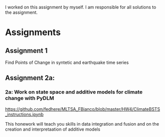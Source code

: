 I worked on this assignment by myself. I am responsible for all solutions to the assignment.

# Assignments
## Assignment 1

Find Points of Change in syntetic and earthquake time series


## Assignment 2a: 
### 2a: Work on state space and additive models for climate change  with PyDLM
https://github.com/fedhere/MLTSA_FBianco/blob/master/HW4/ClimateBSTS_instructions.ipynb

This honework will teach you skills in data integration and fusion and on the creation and interpretaation of additive models
